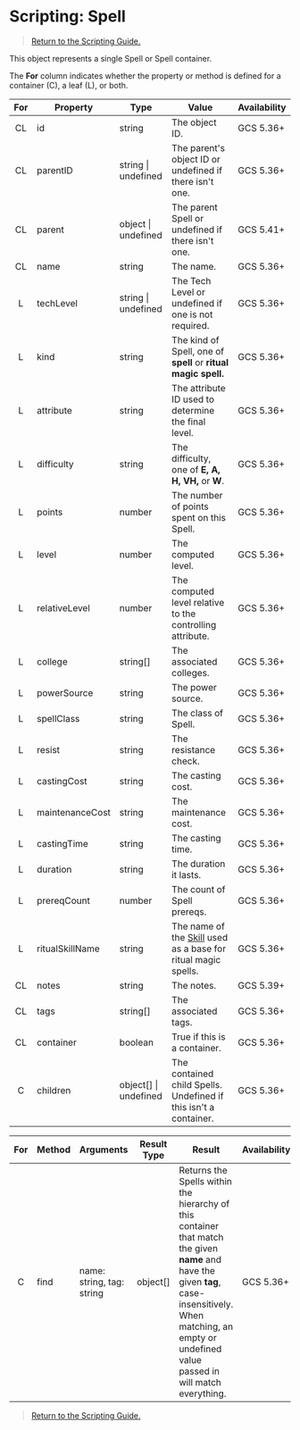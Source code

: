 # Scripting: Spell

> [Return to the Scripting Guide.](../Scripting%20Guide)

This object represents a single Spell or Spell container.

The **For** column indicates whether the property or method is defined for a container (C), a leaf (L), or both.

| For | Property | Type | Value | Availability
| :-: | --- | --- | --- | ---
| CL | id | string | The object ID. | GCS 5.36+
| CL | parentID | string \| undefined | The parent's object ID or undefined if there isn't one. | GCS 5.36+
| CL | parent | object \| undefined | The parent Spell or undefined if there isn't one. | GCS 5.41+
| CL | name | string | The name. | GCS 5.36+
| L | techLevel | string \| undefined | The Tech Level or undefined if one is not required. | GCS 5.36+
| L | kind | string | The kind of Spell, one of **spell** or **ritual magic spell.** | GCS 5.36+
| L | attribute | string | The attribute ID used to determine the final level. | GCS 5.36+
| L | difficulty | string | The difficulty, one of **E, A, H, VH,** or **W**. | GCS 5.36+
| L | points | number | The number of points spent on this Spell. | GCS 5.36+
| L | level | number | The computed level. | GCS 5.36+
| L | relativeLevel | number | The computed level relative to the controlling attribute. | GCS 5.36+
| L | college | string[] | The associated colleges. | GCS 5.36+
| L | powerSource | string | The power source. | GCS 5.36+
| L | spellClass | string | The class of Spell. | GCS 5.36+
| L | resist | string | The resistance check. | GCS 5.36+
| L | castingCost | string | The casting cost. | GCS 5.36+
| L | maintenanceCost | string | The maintenance cost. | GCS 5.36+
| L | castingTime | string | The casting time. | GCS 5.36+
| L | duration | string | The duration it lasts. | GCS 5.36+
| L | prereqCount | number | The count of Spell prereqs. | GCS 5.36+
| L | ritualSkillName | string | The name of the [Skill](Skill) used as a base for ritual magic spells. | GCS 5.36+
| CL | notes | string | The notes. | GCS 5.39+
| CL | tags | string[] | The associated tags. | GCS 5.36+
| CL | container | boolean | True if this is a container. | GCS 5.36+
| C | children | object[] \| undefined | The contained child Spells. Undefined if this isn't a container. | GCS 5.36+

| For | Method | Arguments | Result Type | Result | Availability
| :-: | --- | --- | --- | --- | ---
| C | find | name: string, tag: string | object[] | Returns the Spells within the hierarchy of this container that match the given **name** and have the given **tag**, case-insensitively. When matching, an empty or undefined value passed in will match everything. | GCS 5.36+

> [Return to the Scripting Guide.](../Scripting%20Guide)
